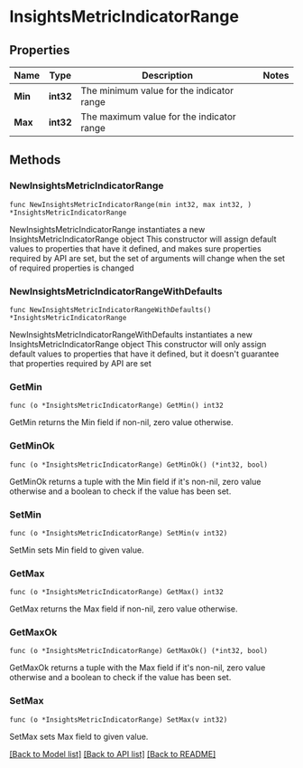 # InsightsMetricIndicatorRange

## Properties

Name | Type | Description | Notes
------------ | ------------- | ------------- | -------------
**Min** | **int32** | The minimum value for the indicator range | 
**Max** | **int32** | The maximum value for the indicator range | 

## Methods

### NewInsightsMetricIndicatorRange

`func NewInsightsMetricIndicatorRange(min int32, max int32, ) *InsightsMetricIndicatorRange`

NewInsightsMetricIndicatorRange instantiates a new InsightsMetricIndicatorRange object
This constructor will assign default values to properties that have it defined,
and makes sure properties required by API are set, but the set of arguments
will change when the set of required properties is changed

### NewInsightsMetricIndicatorRangeWithDefaults

`func NewInsightsMetricIndicatorRangeWithDefaults() *InsightsMetricIndicatorRange`

NewInsightsMetricIndicatorRangeWithDefaults instantiates a new InsightsMetricIndicatorRange object
This constructor will only assign default values to properties that have it defined,
but it doesn't guarantee that properties required by API are set

### GetMin

`func (o *InsightsMetricIndicatorRange) GetMin() int32`

GetMin returns the Min field if non-nil, zero value otherwise.

### GetMinOk

`func (o *InsightsMetricIndicatorRange) GetMinOk() (*int32, bool)`

GetMinOk returns a tuple with the Min field if it's non-nil, zero value otherwise
and a boolean to check if the value has been set.

### SetMin

`func (o *InsightsMetricIndicatorRange) SetMin(v int32)`

SetMin sets Min field to given value.


### GetMax

`func (o *InsightsMetricIndicatorRange) GetMax() int32`

GetMax returns the Max field if non-nil, zero value otherwise.

### GetMaxOk

`func (o *InsightsMetricIndicatorRange) GetMaxOk() (*int32, bool)`

GetMaxOk returns a tuple with the Max field if it's non-nil, zero value otherwise
and a boolean to check if the value has been set.

### SetMax

`func (o *InsightsMetricIndicatorRange) SetMax(v int32)`

SetMax sets Max field to given value.



[[Back to Model list]](../README.md#documentation-for-models) [[Back to API list]](../README.md#documentation-for-api-endpoints) [[Back to README]](../README.md)


